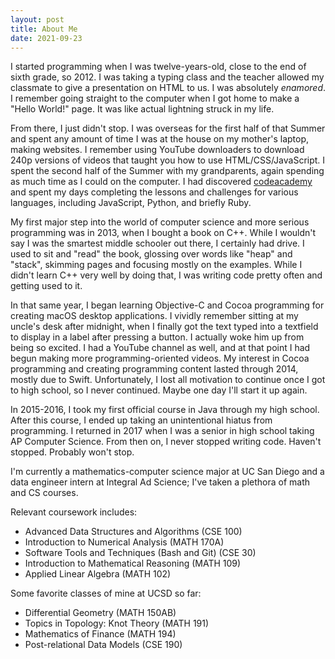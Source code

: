 ```yaml
---
layout: post
title: About Me
date: 2021-09-23
---
```


I started programming when I was twelve-years-old, close to the end of sixth grade, so 2012. I was taking a typing class and the teacher allowed my classmate to give a presentation on HTML to us. I was absolutely _enamored_. I remember going straight to the computer when I got home to make a "Hello World!" page. It was like actual lightning struck in my life.

From there, I just didn't stop. I was overseas for the first half of that Summer and spent any amount of time I was at the house on my mother's laptop, making websites. I remember using YouTube downloaders to download 240p versions of videos that taught you how to use HTML/CSS/JavaScript. I spent the second half of the Summer with my grandparents, again spending as much time as I could on the computer. I had discovered [codeacademy](https://www.codecademy.com/) and spent my days completing the lessons and challenges for various languages, including JavaScript, Python, and briefly Ruby.

My first major step into the world of computer science and more serious programming was in 2013, when I bought a book on C++. While I wouldn't say I was the smartest middle schooler out there, I certainly had drive. I used to sit and "read" the book, glossing over words like "heap" and "stack", skimming pages and focusing mostly on the examples. While I didn't learn C++ very well by doing that, I was writing code pretty often and getting used to it.

In that same year, I began learning Objective-C and Cocoa programming for creating macOS desktop applications. I vividly remember sitting at my uncle's desk after midnight, when I finally got the text typed into a textfield to display in a label after pressing a button. I actually woke him up from being so excited. I had a YouTube channel as well, and at that point I had begun making more programming-oriented videos. My interest in Cocoa programming and creating programming content lasted through 2014, mostly due to Swift. Unfortunately, I lost all motivation to continue once I got to high school, so I never continued. Maybe one day I'll start it up again.

In 2015-2016, I took my first official course in Java through my high school. After this course, I ended up taking an unintentional hiatus from programming. I returned in 2017 when I was a senior in high school taking AP Computer Science. From then on, I never stopped writing code. Haven't stopped. Probably won't stop.

I'm currently a mathematics-computer science major at UC San Diego and a data engineer intern at Integral Ad Science; I've taken a plethora of math and CS courses.

Relevant coursework includes:
 * Advanced Data Structures and Algorithms (CSE 100)
 * Introduction to Numerical Analysis (MATH 170A)
 * Software Tools and Techniques (Bash and Git) (CSE 30)
 * Introduction to Mathematical Reasoning (MATH 109)
 * Applied Linear Algebra (MATH 102)

Some favorite classes of mine at UCSD so far:
 * Differential Geometry (MATH 150AB)
 * Topics in Topology: Knot Theory (MATH 191)
 * Mathematics of Finance (MATH 194)
 * Post-relational Data Models (CSE 190)